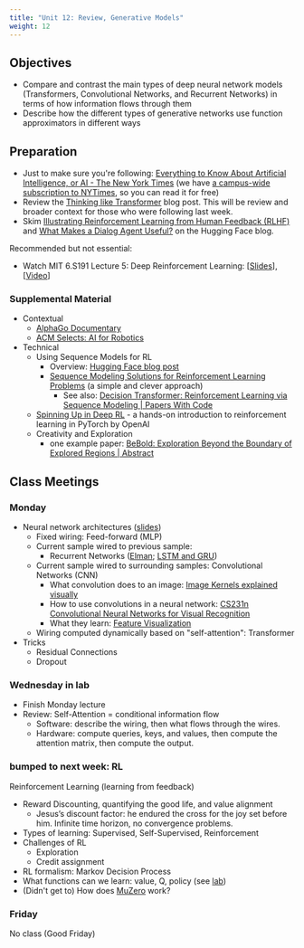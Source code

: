 ```yaml
---
title: "Unit 12: Review, Generative Models"
weight: 12
---
```


## Objectives

- Compare and contrast the main types of deep neural network models (Transformers, Convolutional Networks, and Recurrent Networks) in terms of how information flows through them
- Describe how the different types of generative networks use function approximators in different ways

## Preparation

- Just to make sure you're following: [Everything to Know About Artificial Intelligence, or AI - The New York Times](https://www.nytimes.com/article/ai-artificial-intelligence-chatbot.html) (we have [a campus-wide subscription to NYTimes](https://library.calvin.edu/content/blog/9768), so you can read it for free)
- Review the [Thinking like Transformer](https://srush.github.io/raspy/) blog post. This will be review and broader context for those who were following last week.
- Skim [Illustrating Reinforcement Learning from Human Feedback (RLHF)](https://huggingface.co/blog/rlhf) and [What Makes a Dialog Agent Useful?](https://huggingface.co/blog/dialog-agents) on the Hugging Face blog.


Recommended but not essential:

- Watch MIT 6.S191 Lecture 5: Deep Reinforcement Learning: \[[Slides](http://introtodeeplearning.com/2021/slides/6S191_MIT_DeepLearning_L5.pdf)\], \[[Video](https://www.youtube.com/watch?v=93M1l_nrhpQ&list=PLtBw6njQRU-rwp5__7C0oIVt26ZgjG9NI&index=6)\]


### Supplemental Material

- Contextual
  - [AlphaGo Documentary](https://www.youtube.com/watch?v=WXuK6gekU1Y)
  - [ACM Selects: AI for Robotics](https://selects.acm.org/selections/ai-for-robotics)
- Technical
  - Using Sequence Models for RL
    - Overview: [Hugging Face blog post](https://huggingface.co/blog/decision-transformers)
    - [Sequence Modeling Solutions for Reinforcement Learning Problems](https://bair.berkeley.edu/blog/2021/11/19/trajectory-transformer/) (a simple and clever approach)
      - See also: [Decision Transformer: Reinforcement Learning via Sequence Modeling | Papers With Code](https://paperswithcode.com/paper/decision-transformer-reinforcement-learning?from=n11)
  - [Spinning Up in Deep RL](https://spinningup.openai.com/en/latest/) - a hands-on introduction to reinforcement learning in PyTorch by OpenAI
  - Creativity and Exploration
    - one example paper: [BeBold: Exploration Beyond the Boundary of Explored Regions | Abstract](https://arxiv.org/abs/2012.08621)


## Class Meetings

### Monday

- Neural network architectures ([slides](/slides/w12/w12-nn-arch.html))
  - Fixed wiring: Feed-forward (MLP)
  - Current sample wired to previous sample:
    - Recurrent Networks ([Elman](https://en.wikipedia.org/wiki/Recurrent_neural_network#Architectures); [LSTM and GRU](http://colah.github.io/posts/2015-08-Understanding-LSTMs/))
  - Current sample wired to surrounding samples: Convolutional Networks (CNN)
    - What convolution does to an image: [Image Kernels explained visually](https://setosa.io/ev/image-kernels/)
    - How to use convolutions in a neural network: [CS231n Convolutional Neural Networks for Visual Recognition](https://cs231n.github.io/convolutional-networks/)
    - What they learn: [Feature Visualization](https://distill.pub/2017/feature-visualization/)
  - Wiring computed dynamically based on "self-attention": Transformer
- Tricks
  - Residual Connections
  - Dropout

### Wednesday in lab

- Finish Monday lecture
- Review: Self-Attention = conditional information flow
  - Software: describe the wiring, then what flows through the wires.
  - Hardware: compute queries, keys, and values, then compute the attention matrix, then compute the output.


### bumped to next week: RL

Reinforcement Learning (learning from feedback)

- Reward Discounting, quantifying the good life, and value alignment
  - Jesus’s discount factor: he endured the cross for the joy set before him. Infinite time horizon, no convergence problems.
- Types of learning: Supervised, Self-Supervised, Reinforcement
- Challenges of RL
  - Exploration
  - Credit assignment
- RL formalism: Markov Decision Process
- What functions can we learn: value, Q, policy (see [lab](lab/))
- (Didn't get to) How does [MuZero](https://deepmind.com/blog/article/muzero-mastering-go-chess-shogi-and-atari-without-rules) work?

### Friday

No class (Good Friday)